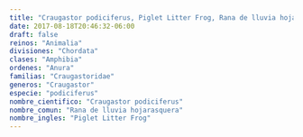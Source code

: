 ```yaml
---
title: "Craugastor podiciferus, Piglet Litter Frog, Rana de lluvia hojarasquera"
date: 2017-08-18T20:46:32-06:00
draft: false
reinos: "Animalia"
divisiones: "Chordata"
clases: "Amphibia"
ordenes: "Anura"
familias: "Craugastoridae"
generos: "Craugastor"
especie: "podiciferus"
nombre_cientifico: "Craugastor podiciferus"
nombre_comun: "Rana de lluvia hojarasquera"
nombre_ingles: "Piglet Litter Frog"
---
```

